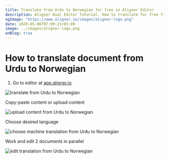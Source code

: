 ```yaml
---
title: Translate from Urdu to Norwegian for free in Aligner Editor
description: Aligner Dual Editor Tutorial. How to translate for free from Urdu to Norwegian. Aligner is multilingual document management platform. 
ogImage: "https://www.aligner.io/images/aligner-logo.png"
date: 2020-05-06T07:09:21+03:00
image: ../images/aligner-logo.png
onBlog: true
---
```


# How to translate document from Urdu to Norwegian

1. Go to editor at [app.aligner.io](https://app.aligner.io "Aligner App web page")

![translate from Urdu to Norwegian](../aligner-blank-editor.png "translate from Urdu to Norwegian")

Copy-paste content or upload content

![upload content from Urdu to Norwegian](../aligner-uploaded-document.png "upload content from Urdu to Norwegian")

Choose desired language

![choose machine translation from Urdu to Norwegian](../aligner-language-dropdown.png "choose machine translation from Urdu to Norwegian")

Work and edit 2 documents in parallel

![edit translation from Urdu to Norwegian](../aligner-double-sitded-editor.png "edit translation from Urdu to Norwegian")

